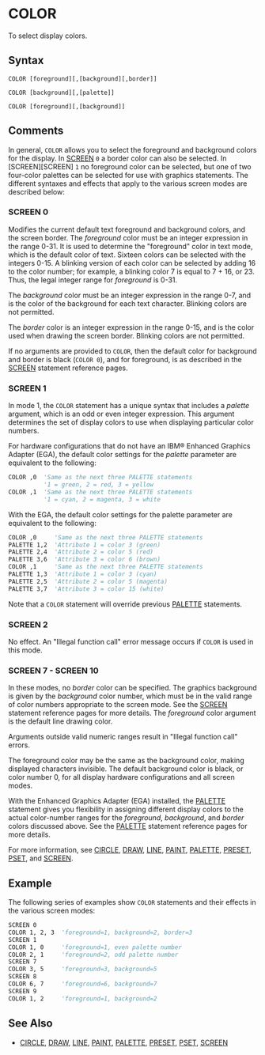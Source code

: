# COLOR

To select display colors.

## Syntax

`COLOR [foreground][,[background][,border]]`

`COLOR [background][,[palette]]`

`COLOR [foreground][,[background]]`

## Comments

In general, `COLOR` allows you to select the foreground and background colors for the display. In [SCREEN](SCREEN) `0` a border color can also be selected. In [SCREEN][SCREEN] `1` no foreground color can be selected, but one of two four-color palettes can be selected for use with graphics statements. The different syntaxes and effects that apply to the various screen modes are described below:

### SCREEN 0 

Modifies the current default text foreground and background colors, and the screen border. The *foreground* color must be an integer expression in the range 0-31. It is used to determine the "foreground" color in text mode, which is the default color of text. Sixteen colors can be selected with the integers 0-15. A blinking version of each color can be selected by adding 16 to the color number; for example, a blinking color 7 is equal to 7 + 16, or 23. Thus, the legal integer range for *foreground* is 0-31.

The *background* color must be an integer expression in the range 0-7, and is the color of the background for each text character. Blinking colors are not permitted.

The *border* color is an integer expression in the range 0-15, and is the color used when drawing the screen border. Blinking colors are not permitted.

If no arguments are provided to `COLOR`, then the default color for background and border is black (`COLOR 0`), and for foreground, is as described in the [SCREEN](SCREEN) statement reference pages.

### SCREEN 1	

In mode 1, the `COLOR` statement has a unique syntax that includes a *palette* argument, which is an odd or even integer expression. This argument determines the set of display colors to use when displaying particular color numbers.

For hardware configurations that do not have an IBM® Enhanced Graphics Adapter (EGA), the default color settings for the *palette* parameter are equivalent to the following:

```vb
COLOR ,0  'Same as the next three PALETTE statements
          '1 = green, 2 = red, 3 = yellow
COLOR ,1  'Same as the next three PALETTE statements
          '1 = cyan, 2 = magenta, 3 = white
```

With the EGA, the default color settings for the palette parameter are equivalent to the following:

```vb
COLOR ,0     'Same as the next three PALETTE statements
PALETTE 1,2  'Attribute 1 = color 3 (green)
PALETTE 2,4  'Attribute 2 = color 5 (red)
PALETTE 3,6  'Attribute 3 = color 6 (brown)
COLOR ,1     'Same as the next three PALETTE statements
PALETTE 1,3  'Attribute 1 = color 3 (cyan)
PALETTE 2,5  'Attribute 2 = color 5 (magenta)
PALETTE 3,7  'Attribute 3 = color 15 (white)
```

Note that a `COLOR` statement will override previous [PALETTE](PALETTE) statements.

### SCREEN 2	

No effect. An "Illegal function call" error message occurs if `COLOR` is used in this mode.

### SCREEN 7 - SCREEN 10

In these modes, no *border* color can be specified. The graphics background is given by the *background* color number, which must be in the valid range of color numbers appropriate to the screen mode. See the [SCREEN](SCREEN) statement reference pages for more details. The *foreground* color argument is the default line drawing color.

Arguments outside valid numeric ranges result in "Illegal function call" errors.

The foreground color may be the same as the background color, making displayed characters invisible. The default background color is black, or color number 0, for all display hardware configurations and all screen modes.

With the Enhanced Graphics Adapter (EGA) installed, the [PALETTE](PALETTE) statement gives you flexibility in assigning different display colors to the actual color-number ranges for the *foreground*, *background*, and *border* colors discussed above. See the [PALETTE](PALETTE) statement reference pages for more details.

For more information, see [CIRCLE](CIRCLE), [DRAW](DRAW), [LINE](LINE), [PAINT](PAINT), [PALETTE](PALETTE), [PRESET](PRESET), [PSET](PSET), and [SCREEN](SCREEN).

## Example

The following series of examples show `COLOR` statements and their effects in the various screen modes:

```vb
SCREEN 0
COLOR 1, 2, 3  'foreground=1, background=2, border=3 
SCREEN 1
COLOR 1, 0     'foreground=1, even palette number
COLOR 2, 1     'foreground=2, odd palette number
SCREEN 7
COLOR 3, 5     'foreground=3, background=5
SCREEN 8
COLOR 6, 7     'foreground=6, background=7
SCREEN 9
COLOR 1, 2     'foreground=1, background=2
```

## See Also

* [CIRCLE](CIRCLE), [DRAW](DRAW), [LINE](LINE), [PAINT](PAINT), [PALETTE](PALETTE), [PRESET](PRESET), [PSET](PSET), [SCREEN](SCREEN)
